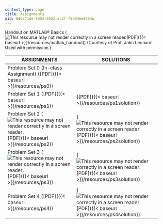 ```yaml
---
content_type: page
title: Assignments
uid: 8d6771de-f853-6092-ac2f-f5a04ee4294a
---
```


Handout on MATLAB® Basics (![This resource may not render correctly in a screen reader.](/images/inacessible.gif)[PDF]({{< baseurl >}}/resources/matlab_handout)) (Courtesy of Prof. John Leonard. Used with permission.)

| ASSIGNMENTS | SOLUTIONS |
| --- | --- |
| Problem Set 0 (In-class Assignment) ([PDF]({{< baseurl >}}/resources/ps0)) | &nbsp; |
| Problem Set 1 ([PDF]({{< baseurl >}}/resources/ps1)) | ([PDF]({{< baseurl >}}/resources/ps1solution)) |
| Problem Set 2 (![This resource may not render correctly in a screen reader.](/images/inacessible.gif)[PDF]({{< baseurl >}}/resources/ps2)) | (![This resource may not render correctly in a screen reader.](/images/inacessible.gif)[PDF]({{< baseurl >}}/resources/ps2solution)) |
| Problem Set 3 (![This resource may not render correctly in a screen reader.](/images/inacessible.gif)[PDF]({{< baseurl >}}/resources/ps3)) | (![This resource may not render correctly in a screen reader.](/images/inacessible.gif)[PDF]({{< baseurl >}}/resources/ps3solution)) |
| Problem Set 4 ([PDF]({{< baseurl >}}/resources/ps4)) | (![This resource may not render correctly in a screen reader.](/images/inacessible.gif)[PDF]({{< baseurl >}}/resources/ps4solution))